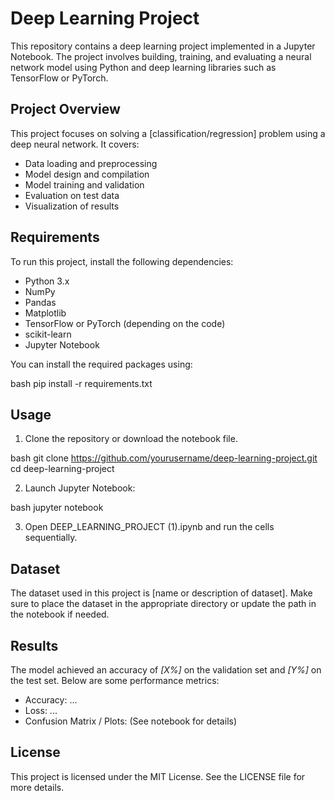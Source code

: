 # Deep Learning Project

This repository contains a deep learning project implemented in a Jupyter Notebook. The project involves building, training, and evaluating a neural network model using Python and deep learning libraries such as TensorFlow or PyTorch.

## Project Overview

This project focuses on solving a \[classification/regression] problem using a deep neural network. It covers:

* Data loading and preprocessing
* Model design and compilation
* Model training and validation
* Evaluation on test data
* Visualization of results

## Requirements

To run this project, install the following dependencies:

* Python 3.x
* NumPy
* Pandas
* Matplotlib
* TensorFlow or PyTorch (depending on the code)
* scikit-learn
* Jupyter Notebook

You can install the required packages using:

bash
pip install -r requirements.txt


## Usage

1. Clone the repository or download the notebook file.

bash
git clone https://github.com/yourusername/deep-learning-project.git
cd deep-learning-project


2. Launch Jupyter Notebook:

bash
jupyter notebook


3. Open DEEP_LEARNING_PROJECT (1).ipynb and run the cells sequentially.

## Dataset

The dataset used in this project is \[name or description of dataset]. Make sure to place the dataset in the appropriate directory or update the path in the notebook if needed.

## Results

The model achieved an accuracy of *\[X%]* on the validation set and *\[Y%]* on the test set. Below are some performance metrics:

* Accuracy: ...
* Loss: ...
* Confusion Matrix / Plots: (See notebook for details)

## License

This project is licensed under the MIT License. See the LICENSE file for more details.
